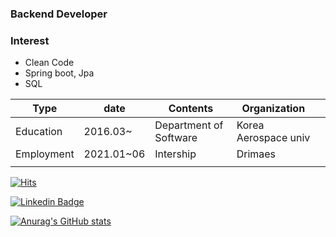 ### Backend Developer

### Interest

- Clean Code
- Spring boot, Jpa
- SQL

| Type       | date       | Contents               | Organization         |   |
|------------|------------|------------------------|----------------------|---|
| Education  | 2016.03~   | Department of Software | Korea Aerospace univ |   |
| Employment | 2021.01~06 | Intership              | Drimaes              |   |
|            |            |                        |                      |   |

  [![Hits](https://hits.seeyoufarm.com/api/count/incr/badge.svg?url=https%3A%2F%2Fgithub.com%2Fwoongity%2Fwoongity&count_bg=%2379C83D&title_bg=%23555555&icon=&icon_color=%23E7E7E7&title=hits&edge_flat=false)](https://hits.seeyoufarm.com)

  [![Linkedin Badge](https://img.shields.io/badge/-LinkedIn-blue?style=flat-square&logo=Linkedin&logoColor=white&link=https://www.linkedin.com/in/%ED%83%9C%EC%9B%85-%EC%96%91-2bb10a1a6/)](https://www.linkedin.com/in/%ED%83%9C%EC%9B%85-%EC%96%91-2bb10a1a6/)

[![Anurag's GitHub stats](https://github-readme-stats.vercel.app/api?username=woongity)](https://github.com/anuraghazra/github-readme-stats)
